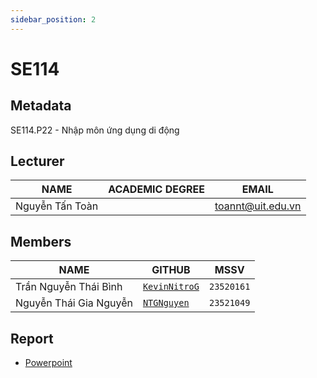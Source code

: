 ```yaml
---
sidebar_position: 2
---
```


# SE114

## Metadata

SE114.P22 - Nhập môn ứng dụng di động

## Lecturer

| NAME            | ACADEMIC DEGREE | EMAIL                                         |
| --------------- | --------------- | --------------------------------------------- |
| Nguyễn Tấn Toàn |                 | [toannt@uit.edu.vn](mailto:toannt@uit.edu.vn) |

## Members

| NAME                   | GITHUB                                              | MSSV       |
| ---------------------- | --------------------------------------------------- | ---------- |
| Trần Nguyễn Thái Bình  | [`KevinNitroG`](https://github.com/KevinNitroG)     | `23520161` |
| Nguyễn Thái Gia Nguyễn | [`NTGNguyen`](https://github.com/NTGNguyen)         | `23521049` |

## Report

- [Powerpoint](https://1drv.ms/p/c/bb48fd20e154f84d/EUHCRk9OsFBNm97ucpMwx0wB5kus-jYwkLnsG--a3ODMRg?e=94NMKC)
